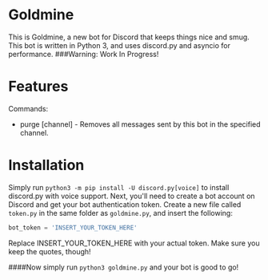 # Goldmine
This is Goldmine, a new bot for Discord that keeps things nice and smug.
This bot is written in Python 3, and uses discord.py and asyncio for performance.
###Warning: Work In Progress!

# Features
Commands: 
 - purge [channel] - Removes all messages sent by this bot in the specified channel.

# Installation
Simply run `python3 -m pip install -U discord.py[voice]` to install discord.py with voice support.
Next, you'll need to create a bot account on Discord and get your bot authentication token. Create a new file called `token.py` in the same folder as `goldmine.py`, and insert the following:
```python
bot_token = 'INSERT_YOUR_TOKEN_HERE'
```
Replace INSERT_YOUR_TOKEN_HERE with your actual token. Make sure you keep the quotes, though!

####Now simply run `python3 goldmine.py` and your bot is good to go!
